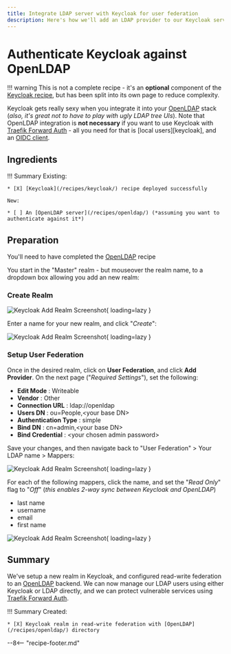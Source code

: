 ```yaml
---
title: Integrate LDAP server with Keycloak for user federation
description: Here's how we'll add an LDAP provider to our Keycloak server for user federation.
---
```

# Authenticate Keycloak against OpenLDAP

!!! warning
    This is not a complete recipe - it's an **optional** component of the [Keycloak recipe](/recipes/keycloak/), but has been split into its own page to reduce complexity.

Keycloak gets really sexy when you integrate it into your [OpenLDAP](/recipes/openldap/) stack (_also, it's great not to have to play with ugly LDAP tree UIs_). Note that OpenLDAP integration is **not necessary** if you want to use Keycloak with [Traefik Forward Auth](/docker-swarm/traefik-forward-auth/) - all you need for that is [local users][keycloak], and an [OIDC client](/recipes/keycloak/setup-oidc-provider/).

## Ingredients

!!! Summary
    Existing:

    * [X] [Keycloak](/recipes/keycloak/) recipe deployed successfully
  
    New:
    
    * [ ] An [OpenLDAP server](/recipes/openldap/) (*assuming you want to authenticate against it*)

## Preparation

You'll need to have completed the [OpenLDAP](/recipes/openldap/) recipe

You start in the "Master" realm - but mouseover the realm name, to a dropdown box allowing you add an new realm:

### Create Realm

![Keycloak Add Realm Screenshot](/images/sso-stack-keycloak-1.png){ loading=lazy }

Enter a name for your new realm, and click "_Create_":

![Keycloak Add Realm Screenshot](/images/sso-stack-keycloak-2.png){ loading=lazy }

### Setup User Federation

Once in the desired realm, click on **User Federation**, and click **Add Provider**. On the next page ("_Required Settings_"), set the following:

* **Edit Mode** : Writeable
* **Vendor** : Other
* **Connection URL** : ldap://openldap
* **Users DN** : ou=People,<your base DN\>
* **Authentication Type** : simple
* **Bind DN** : cn=admin,<your base DN\>
* **Bind Credential** : <your chosen admin password\>

Save your changes, and then navigate back to "User Federation" > Your LDAP name > Mappers:

![Keycloak Add Realm Screenshot](/images/sso-stack-keycloak-3.png){ loading=lazy }

For each of the following mappers, click the name, and set the "_Read Only_" flag to "_Off_" (_this enables 2-way sync between Keycloak and OpenLDAP_)

* last name
* username
* email
* first name

![Keycloak Add Realm Screenshot](/images/sso-stack-keycloak-4.png){ loading=lazy }

## Summary

We've setup a new realm in Keycloak, and configured read-write federation to an [OpenLDAP](/recipes/openldap/) backend. We can now manage our LDAP users using either Keycloak or LDAP directly, and we can protect vulnerable services using [Traefik Forward Auth](/docker-swarm/traefik-forward-auth/).

!!! Summary
    Created:

    * [X] Keycloak realm in read-write federation with [OpenLDAP](/recipes/openldap/) directory

--8<-- "recipe-footer.md"
